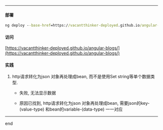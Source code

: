 
---

#### 部署

```cmd
ng deploy --base-href=https://vacantthinker-deployed.github.io/angular-blogs/ --repo=https://github.com/vacantthinker-deployed/angular-blogs.git

```

#### 访问

[https://vacantthinker-deployed.github.io/angular-blogs/](https://vacantthinker-deployed.github.io/angular-blogs/)


#### 实践

1. http请求转化为json 对象再处理成bean, 而不是使用Set<string> string等单个数据类型.
    
    - 失败, 无法显示数据
    
    - 原因已找到, http请求转化为json 对象再处理成bean, 需要json的key-(value-type) 和bean的variable-(data-type) 一一对应


---
end
